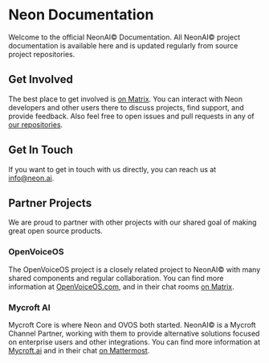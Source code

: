 # Neon Documentation
Welcome to the official NeonAI© Documentation. All NeonAI© project documentation
is available here and is updated regularly from source project repositories.

## Get Involved
The best place to get involved is [on Matrix](https://matrix.to/#/#neon-ai-community:matrix.org).
You can interact with Neon developers and other users there to discuss projects,
find support, and provide feedback. Also feel free to open issues and pull requests
in any of [our repositories](https://github.com/NeonGeckoCom).

## Get In Touch
If you want to get in touch with us directly, 
you can reach us at [info@neon.ai](mailto:info@neon.ai).

## Partner Projects
We are proud to partner with other projects with our shared goal of making great
open source products.

### OpenVoiceOS
The OpenVoiceOS project is a closely related project to NeonAI© with many shared
components and regular collaboration. You can find more information at 
[OpenVoiceOS.com](https://openvoiceos.com/), and in their chat rooms
[on Matrix](https://matrix.to/#/!XFpdtmgyCoPDxOMPpH:matrix.org?via=matrix.org).

### Mycroft AI
Mycroft Core is where Neon and OVOS both started. NeonAI© is a Mycroft 
Channel Partner, working with them to provide alternative solutions focused on
enterprise users and other integrations. You can find more information at
[Mycroft.ai](https://mycroft.ai) and in their chat 
[on Mattermost](https://chat.mycroft.ai).
